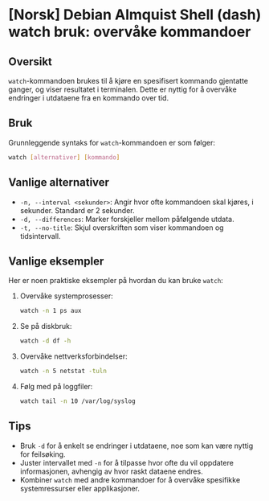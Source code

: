 # [Norsk] Debian Almquist Shell (dash) watch bruk: overvåke kommandoer

## Oversikt
`watch`-kommandoen brukes til å kjøre en spesifisert kommando gjentatte ganger, og viser resultatet i terminalen. Dette er nyttig for å overvåke endringer i utdataene fra en kommando over tid.

## Bruk
Grunnleggende syntaks for `watch`-kommandoen er som følger:

```bash
watch [alternativer] [kommando]
```

## Vanlige alternativer
- `-n, --interval <sekunder>`: Angir hvor ofte kommandoen skal kjøres, i sekunder. Standard er 2 sekunder.
- `-d, --differences`: Marker forskjeller mellom påfølgende utdata.
- `-t, --no-title`: Skjul overskriften som viser kommandoen og tidsintervall.

## Vanlige eksempler
Her er noen praktiske eksempler på hvordan du kan bruke `watch`:

1. Overvåke systemprosesser:
   ```bash
   watch -n 1 ps aux
   ```

2. Se på diskbruk:
   ```bash
   watch -d df -h
   ```

3. Overvåke nettverksforbindelser:
   ```bash
   watch -n 5 netstat -tuln
   ```

4. Følg med på loggfiler:
   ```bash
   watch tail -n 10 /var/log/syslog
   ```

## Tips
- Bruk `-d` for å enkelt se endringer i utdataene, noe som kan være nyttig for feilsøking.
- Juster intervallet med `-n` for å tilpasse hvor ofte du vil oppdatere informasjonen, avhengig av hvor raskt dataene endres.
- Kombiner `watch` med andre kommandoer for å overvåke spesifikke systemressurser eller applikasjoner.